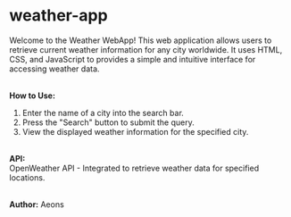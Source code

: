 # weather-app
Welcome to the Weather WebApp! This web application allows users to retrieve current weather information for any city worldwide. It uses HTML, CSS, and JavaScript to provides a simple and intuitive interface for accessing weather data. 
<br><br>

**How to Use:**
1. Enter the name of a city into the search bar.
2. Press the "Search" button to submit the query.
3. View the displayed weather information for the specified city.
<br><br>

**API:**<br>
OpenWeather API - Integrated to retrieve weather data for specified locations.
<br><br>

**Author:** Aeons
